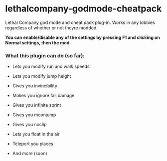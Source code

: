 # lethalcompany-godmode-cheatpack

Lethal Company god mode and cheat pack plug-in. Works in any lobbies regardless of whether or not theyre modded.

<b>You can enable/disable any of the settings by pressing F1 and clicking on Normal settings, then the mod</b>.


<h3>What this plugin can do (so far):</h3>

- Lets you modify run and walk speeds

- Lets you modify jump height

- Gives you invincibility

- Makes you ignore fall damage

- Gives you infinite sprint

- Gives you moonjump

- Gives you noclip

- Lets you float in the air

- Teleport you places

- And more (soon)
